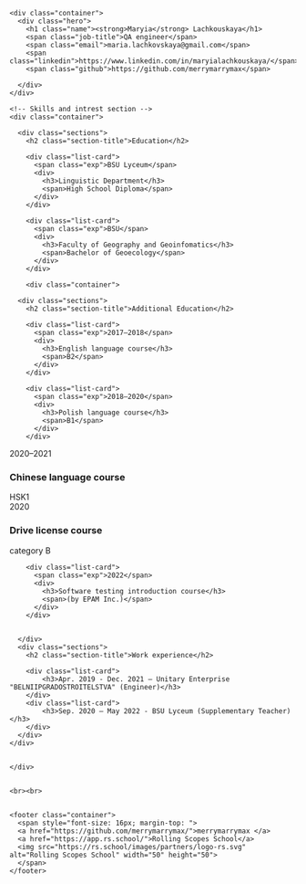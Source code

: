  <!DOCTYPE html>
<html>

  <head>
    <title>CV Maryia Lachkouskaya</title>
    <link rel="stylesheet" type="text/css" href="C:\Users\user\OneDrive\Рабочий стол\testing\RS_School\rsschool-cv\styles.css">
  </head>

  <body>

    <div class="container">
      <div class="hero">
        <h1 class="name"><strong>Maryia</strong> Lachkouskaya</h1>
        <span class="job-title">QA engineer</span>
        <span class="email">maria.lachkovskaya@gmail.com</span>
        <span class="linkedin">https://www.linkedin.com/in/maryialachkouskaya/</span>
        <span class="github">https://github.com/merrymarrymax</span>
       
      </div>
    </div>

    <!-- Skills and intrest section -->
    <div class="container">

      <div class="sections">
        <h2 class="section-title">Education</h2>

        <div class="list-card">
          <span class="exp">BSU Lyceum</span>
          <div>
            <h3>Linguistic Department</h3>
            <span>High School Diploma</span>
          </div>
        </div>

        <div class="list-card">
          <span class="exp">BSU</span>
          <div>
            <h3>Faculty of Geography and Geoinfomatics</h3>
            <span>Bachelor of Geoecology</span>
          </div>
        </div>

        <div class="container">

      <div class="sections">
        <h2 class="section-title">Additional Education</h2>

        <div class="list-card">
          <span class="exp">2017–2018</span>
          <div>
            <h3>English language course</h3>
            <span>B2</span>
          </div>
        </div>

        <div class="list-card">
          <span class="exp">2018–2020</span>
          <div>
            <h3>Polish language course</h3>
            <span>B1</span>
          </div>
        </div>

  <div class="list-card">
          <span class="exp">2020–2021</span>
          <div>
            <h3>Chinese language course</h3>
            <span>HSK1</span>
          </div>
        </div>

<div class="list-card">
          <span class="exp">2020</span>
          <div>
            <h3>Drive license course</h3>
            <span>category B</span>
          </div>
        </div>
        
        <div class="list-card">
          <span class="exp">2022</span>
          <div>
            <h3>Software testing introduction course</h3>
            <span>(by EPAM Inc.)</span>
          </div>
        </div>
        
       
      </div>
      <div class="sections">
        <h2 class="section-title">Work experience</h2>

        <div class="list-card">
            <h3>Apr. 2019 - Dec. 2021 – Unitary Enterprise "BELNIIPGRADOSTROITELSTVA" (Engineer)</h3>
        </div>
        <div class="list-card">
            <h3>Sep. 2020 – May 2022 - BSU Lyceum (Supplementary Teacher)</h3>
        </div>
      </div>
    </div>


    </div>


    <br><br>


    <footer class="container">
      <span style="font-size: 16px; margin-top: "> 
      <a href="https://github.com/merrymarrymax/">merrymarrymax </a> 
      <a href="https://app.rs.school/">Rolling Scopes School</a>
      <img src="https://rs.school/images/partners/logo-rs.svg" alt="Rolling Scopes School" width="50" height="50">
      </span>
    </footer>


  </body>

</html>

